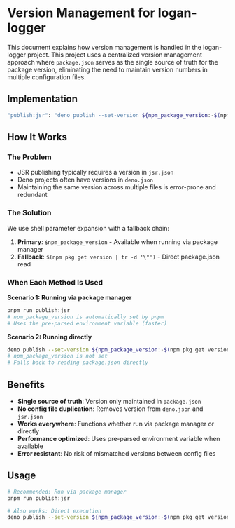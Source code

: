 # Version Management for logan-logger

This document explains how version management is handled in the logan-logger project. This project uses a centralized version management approach where `package.json` serves as the single source of truth for the package version, eliminating the need to maintain version numbers in multiple configuration files.

## Implementation

```bash
"publish:jsr": "deno publish --set-version ${npm_package_version:-$(npm pkg get version | tr -d '\"')}"
```

## How It Works

### The Problem
- JSR publishing typically requires a version in `jsr.json`
- Deno projects often have versions in `deno.json`
- Maintaining the same version across multiple files is error-prone and redundant

### The Solution
We use shell parameter expansion with a fallback chain:

1. **Primary**: `$npm_package_version` - Available when running via package manager
2. **Fallback**: `$(npm pkg get version | tr -d '\"')` - Direct package.json read

### When Each Method Is Used

**Scenario 1: Running via package manager**
```bash
pnpm run publish:jsr
# npm_package_version is automatically set by pnpm
# Uses the pre-parsed environment variable (faster)
```

**Scenario 2: Running directly**
```bash
deno publish --set-version ${npm_package_version:-$(npm pkg get version | tr -d '\"')}
# npm_package_version is not set
# Falls back to reading package.json directly
```

## Benefits

- **Single source of truth**: Version only maintained in `package.json`
- **No config file duplication**: Removes version from `deno.json` and `jsr.json`
- **Works everywhere**: Functions whether run via package manager or directly
- **Performance optimized**: Uses pre-parsed environment variable when available
- **Error resistant**: No risk of mismatched versions between config files

## Usage

```bash
# Recommended: Run via package manager
pnpm run publish:jsr

# Also works: Direct execution
deno publish --set-version ${npm_package_version:-$(npm pkg get version | tr -d '\"')}
```